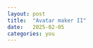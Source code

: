 ```yaml
---
layout: post
title:  "Avatar maker II"
date:   2025-02-05
categories: you
---
```


<div id="maker">
<div id="canvas"></div>
<div id="image-container"></div>
</div>
<script type="module" src = '/blog/projects/avatar-maker/draggable.js'></script>
<script type="module" src = '/blog/projects/avatar-maker/canvasManager.js'></script>